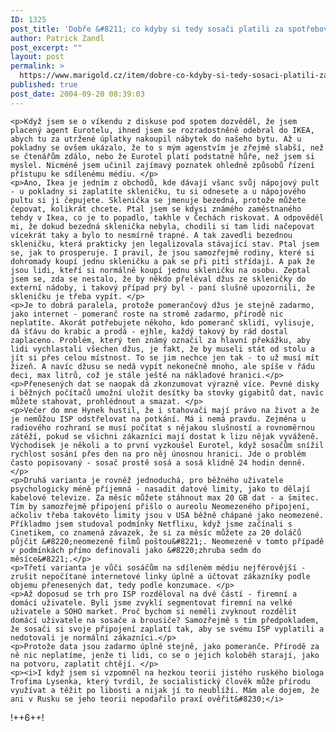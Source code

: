 ```yaml
---
ID: 1325
post_title: 'Dobře &#8211; co kdyby si tedy sosači platili za spotřebovaná data? Potěší je to?'
author: Patrick Zandl
post_excerpt: ""
layout: post
permalink: >
  https://www.marigold.cz/item/dobre-co-kdyby-si-tedy-sosaci-platili-za-spotrebovana-data-potesi-je-to
published: true
post_date: 2004-09-20 08:39:03
---
```

	<p>Když jsem se o víkendu z diskuse pod spotem dozvěděl, že jsem placený agent Eurotelu, ihned jsem se rozradostněně odebral do IKEA, abych tu za utržené úplatky nakoupil nábytek do našeho bytu. Až u pokladny se ovšem ukázalo, že to s mým agenstvím je zřejmě slabší, než se čtenářům zdálo, nebo že Eurotel platí podstatně hůře, než jsem si myslel. Nicméně jsem učinil zajímavý poznatek ohledně způsobů řízení přístupu ke sdílenému médiu. </p>
	<p>Ano, Ikea je jedním z obchodů, kde dávají všanc svůj nápojový pult - u pokladny si zaplatíte skleničku, tu si odnesete a u nápojového pultu si ji čepujete. Sklenička se jmenuje bezedná, protože můžete čepovat, kolikrát chcete. Ptal jsem se kdysi známého zaměstnaného tehdy v Ikea, co je to popadlo, takhle v Čechách riskovat. A odpověděl mi, že dokud bezedná sklenička nebyla, chodili si tam lidi načepovat vícekrát taky a bylo to nesmírně trapné. A tak zavedli bezednou skleničku, která prakticky jen legalizovala stávající stav. Ptal jsem se, jak to prosperuje. I pravil, že jsou samozřejmě rodiny, které si dohromady koupí jednu skleničku a pak se při pití střídají. A pak že jsou lidi, kteří si normálně koupí jednu skleničku na osobu. Zeptal jsem se, zda se nestalo, že by někdo přeléval džus ze skleničky do externí nádoby, i takový případ prý byl - paní slušně upozornili, že skleničku je třeba vypít. </p>
	<p>Je to dobrá paralela, protože pomerančový džus je stejně zadarmo, jako internet - pomeranč roste na stromě zadarmo, přírodě nic neplatíte. Akorát potřebujete někoho, kdo pomeranč sklidí, vylisuje, dá šťávu do krabic a prodá - ejhle, každý takový by rád dostal zaplaceno. Problém, který ten známý označil za hlavní překážku, aby lidi vychlastali všechen džus, je fakt, že by museli stát od stolu a jít si přes celou místnost. To se jim nechce jen tak - to už musí mít žizeň. A navíc džusu se nedá vypít nekonečně mnoho, ale spíše v řádu deci, max litrů, což je stále ještě na nákladové hranici.</p>
	<p>Přenesených dat se naopak dá zkonzumovat výrazně více. Pevné disky i běžných počítačů umožní uložit desítky ba stovky gigabitů dat, navíc můžete stahovat, prohlédnout a smazat. </p>
	<p>Večer do mne Hynek hustil, že i stahovači mají právo na život a že je nemůžou ISP odstřelovat na potkání. Má i nemá pravdu. Zejména u radiového rozhraní se musí počítat s nějakou slušností a rovnoměrnou zátěží, pokud se všichni zákazníci mají dostat k lizu nějak vyváženě. Východisek je několi a to první vyzkoušel Eurotel, když sosačům snížil rychlost sosání přes den na pro něj únosnou hranici. Jde o problém často popisovaný - sosač prostě sosá a sosá klidně 24 hodin denně. </p>
	<p>Druhá varianta je rovněž jednoduchá, pro běžného uživatele psychologicky méně příjemná - nasadit datové limity, jako to dělají kabelové televize. Za měsíc můžete stáhnout max 20 GB dat - a šmitec. Tím by samozřejmě připojení přišlo o aureolu Neomezeného připojení, ačkoliv třeba takovéto limity jsou v USA běžně chápané jako neomezené. Příkladmo jsem studoval podmínky Netflixu, když jsme začínali s Cinetikem, co znamená závazek, že si za měsíc můžete za 20 doláčů půjčit &#8220;neomezeně filmů poštou&#8221;. Neomezeně v tomto případě v podmínkách přímo definovali jako &#8220;zhruba sedm do měsíce&#8221;.</p>
	<p>Třetí varianta je vůči sosáčům na sdíleném médiu nejférovější - zrušit nepočítané internetové linky úplně a účtovat zákazníky podle objemu přenesených dat, tedy podle konzumace. </p>
	<p>Až doposud se trh pro ISP rozděloval na dvě částí - firemní a domácí uživatele. Byli jsme zvyklí segmentovat firemní na velké uživatele a SOHO market. Proč bychom si neměli zvyknout rozdělit domácí uživatele na sosače a brousiče? Samozřejmě s tím předpokladem, že sosači si svoje připojení zaplatí tak, aby se svému ISP vyplatili a nedotovali je normální zákazníci.</p>
	<p>Protože data jsou zadarmo úplně stejně, jako pomeranče. Přírodě za ně nic neplatíme, jenže ti lidi, co se o jejich koloběh starají, jako na potvoru, zaplatit chtějí. </p>
	<p><i>I když jsem si vzpomněl na hezkou teorii jistého ruského biologa Trofima Lysenka, který tvrdil, že socialistický člověk může přírodu využívat a těžit po libosti a nijak jí to neublíží. Mám ale dojem, že ani v Rusku se jeho teorii nepodařilo praxí ověřit&#8230;</i>
</p>
	<p>!++6++!
</p>